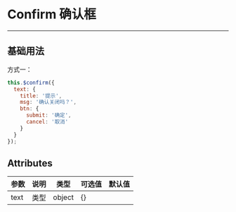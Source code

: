 # Confirm 确认框

---

## 基础用法

方式一：

```js
this.$confirm({
  text: {
    title: '提示',
    msg: '确认关闭吗？',
    btn: {
      submit: '确定',
      cancel: '取消'
    }
  }
});
```

<x-confirm-demo></x-confirm-demo>

## Attributes

| 参数 | 说明 | 类型   | 可选值 | 默认值 |
| ---- | ---- | ------ | ------ | ------ |
| text | 类型 | object | {}     |
